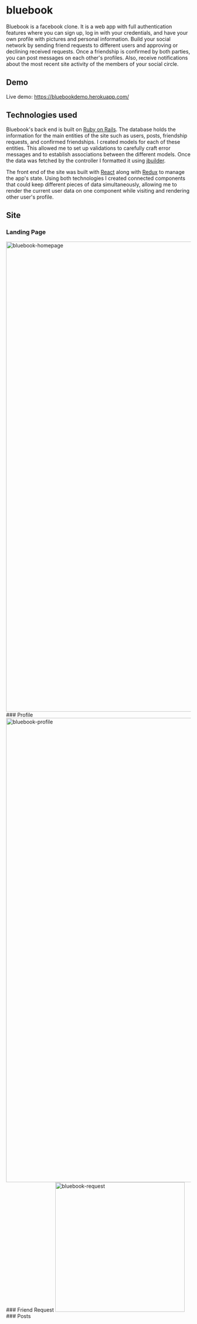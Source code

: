 # bluebook
Bluebook is a facebook clone. It is a web app with full authentication features where you can sign up, log in with your credentials, and have your own profile with pictures and personal information. Build your social network by sending friend requests to different users and approving or declining received requests. Once a friendship is confirmed by both parties, you can post messages on each other's profiles. Also, receive notifications about the most recent site activity of the members of your social circle.

## Demo
Live demo: https://bluebookdemo.herokuapp.com/

## Technologies used
Bluebook's back end is built on [Ruby on Rails](https://rubyonrails.org/). The database holds the information for the main entities of the site such as users, posts, friendship requests, and confirmed friendships. I created models for each of these entities. This allowed me to set up validations to carefully craft error messages and to establish associations between the different models. Once the data was fetched by the controller I formatted it using [jbuilder](https://github.com/rails/jbuilder).

The front end of the site was built with [React](https://reactjs.org/) along with [Redux](https://redux.js.org/) to manage the app's state. Using both technologies I created connected components that could keep different pieces of data simultaneously, allowing me to render the current user data on one component while visiting and rendering other user's profile.

## Site
### Landing Page
<img width="1280" alt="bluebook-homepage" src="https://user-images.githubusercontent.com/19655779/74054205-6bbfb480-4992-11ea-8988-84b880d17f08.png">
### Profile
<img width="1264" alt="bluebook-profile" src="https://user-images.githubusercontent.com/19655779/74054336-b17c7d00-4992-11ea-906d-4d991ceafcbf.png">
### Friend Request
<img width="353" alt="bluebook-request" src="https://user-images.githubusercontent.com/19655779/74054430-ea1c5680-4992-11ea-80b6-41e13b99601c.png">
### Posts
